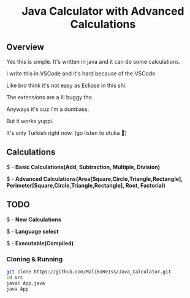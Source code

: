 <h1 align="center">Java Calculator with Advanced Calculations</h1>

## Overview

Yes this is simple. It's written in java and it can do some calculations.

I write this in VSCode and it's hard because of the VSCode.

Like bro think it's not easy as Eclipse in this shi.

The extensions are a lil buggy tho.

Anyways it's cuz i'm a dumbass.

But it works yuppi.

It's only Turkish right now. (go listen to otuka 🙏)

## Calculations

$ - **Basic Calculations(Add, Subtraction, Multiple, Division)**

$ - **Advanced Calculations(Area[Square,Circle,Triangle,Rectangle], Perimeter[Square,Circle,Triangle,Rectangle], Root, Factorial)**

## TODO

$ - **New Calculations**

$ - **Language select**

$ - **Executable(Compiled)**

### Cloning & Running
```bash
git clone https://github.com/Mal1koRe1ss/Java_Calculator.git
cd src
javac App.java
java App
```